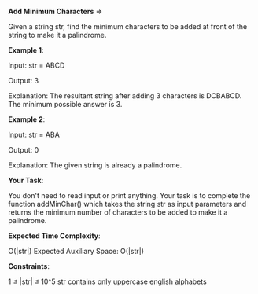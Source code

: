 **Add Minimum Characters** =>

Given a string str, find the minimum characters to be added at front of the string to make it a palindrome.

**Example 1**:

Input: str = ABCD 

Output: 3 

Explanation: The resultant string after adding 3 characters is DCBABCD. The minimum possible answer is 3. 

**Example 2**:

Input: str = ABA 

Output: 0 

Explanation: The given string is already a palindrome.

**Your Task**:

You don't need to read input or print anything. Your task is to complete the function addMinChar() which takes the string str as input parameters and returns the minimum number of characters to be added to make it a palindrome.

**Expected Time Complexity**: 

O(|str|) Expected Auxiliary Space: O(|str|)

**Constraints**: 

1 ≤ |str| ≤ 10^5 str contains only uppercase english alphabets